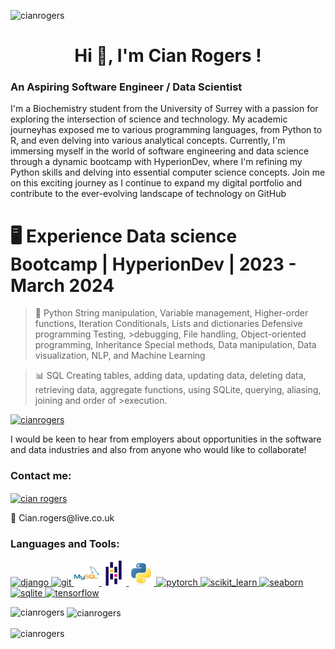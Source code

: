 <p align="left"> <img src="https://komarev.com/ghpvc/?username=cianrogers&label=Profile%20views&color=0e75b6&style=flat" alt="cianrogers" /> </p>
<h1 align="center">Hi 👋, I'm Cian Rogers !</h1>
<h3 align="left">An Aspiring Software Engineer / Data Scientist</h3>

I'm a Biochemistry student from the University of Surrey with a passion for exploring the intersection of science and technology. My academic journeyhas exposed me to various programming languages, from Python to R, and even delving into various analytical concepts. Currently, I'm immersing myself in the world of software engineering and data science through a dynamic bootcamp with HyperionDev, where I'm refining my Python skills and delving into essential computer science concepts. Join me on this exciting journey as I continue to expand my digital portfolio and contribute to the ever-evolving landscape of technology on GitHub

# 🖥️ Experience Data science Bootcamp | HyperionDev | 2023 - March 2024
>🐍 Python
>String manipulation, Variable management, Higher-order functions, Iteration Conditionals, Lists and dictionaries Defensive programming Testing, >debugging, File handling, Object-oriented programming, Inheritance Special methods, Data manipulation, Data visualization, NLP, and Machine Learning

>📊 SQL
>Creating tables, adding data, updating data, deleting data, retrieving data, aggregate functions, using SQLite, querying, aliasing, joining and order of >execution.


<p align="left"> <a href="https://github.com/ryo-ma/github-profile-trophy"><img src="https://github-profile-trophy.vercel.app/?username=cianrogers" alt="cianrogers" /></a> </p>

I would be keen to hear from employers about opportunities in the software and data industries and also from anyone who would like to collaborate!

<h3 align="left">Contact me:</h3>
<p align="left">
<a href="www.linkedin.com/in/cian-rogers-2414202b1" target="blank"><img align="center" src="https://raw.githubusercontent.com/rahuldkjain/github-profile-readme-generator/master/src/images/icons/Social/linked-in-alt.svg" alt="cian rogers" height="30" width="40" /></a>
</p>
📧 Cian.rogers@live.co.uk
<h3 align="left">Languages and Tools:</h3>
<p align="left"> <a href="https://www.djangoproject.com/" target="_blank" rel="noreferrer"> <img src="https://cdn.worldvectorlogo.com/logos/django.svg" alt="django" width="40" height="40"/> </a> <a href="https://git-scm.com/" target="_blank" rel="noreferrer"> <img src="https://www.vectorlogo.zone/logos/git-scm/git-scm-icon.svg" alt="git" width="40" height="40"/> </a> <a href="https://www.mysql.com/" target="_blank" rel="noreferrer"> <img src="https://raw.githubusercontent.com/devicons/devicon/master/icons/mysql/mysql-original-wordmark.svg" alt="mysql" width="40" height="40"/> </a> <a href="https://pandas.pydata.org/" target="_blank" rel="noreferrer"> <img src="https://raw.githubusercontent.com/devicons/devicon/2ae2a900d2f041da66e950e4d48052658d850630/icons/pandas/pandas-original.svg" alt="pandas" width="40" height="40"/> </a> <a href="https://www.python.org" target="_blank" rel="noreferrer"> <img src="https://raw.githubusercontent.com/devicons/devicon/master/icons/python/python-original.svg" alt="python" width="40" height="40"/> </a> <a href="https://pytorch.org/" target="_blank" rel="noreferrer"> <img src="https://www.vectorlogo.zone/logos/pytorch/pytorch-icon.svg" alt="pytorch" width="40" height="40"/> </a> <a href="https://scikit-learn.org/" target="_blank" rel="noreferrer"> <img src="https://upload.wikimedia.org/wikipedia/commons/0/05/Scikit_learn_logo_small.svg" alt="scikit_learn" width="40" height="40"/> </a> <a href="https://seaborn.pydata.org/" target="_blank" rel="noreferrer"> <img src="https://seaborn.pydata.org/_images/logo-mark-lightbg.svg" alt="seaborn" width="40" height="40"/> </a> <a href="https://www.sqlite.org/" target="_blank" rel="noreferrer"> <img src="https://www.vectorlogo.zone/logos/sqlite/sqlite-icon.svg" alt="sqlite" width="40" height="40"/> </a> <a href="https://www.tensorflow.org" target="_blank" rel="noreferrer"> <img src="https://www.vectorlogo.zone/logos/tensorflow/tensorflow-icon.svg" alt="tensorflow" width="40" height="40"/> </a> </p>

<p><img align="left" src="https://github-readme-stats.vercel.app/api/top-langs?username=cianrogers&show_icons=true&locale=en&layout=compact" alt="cianrogers" /></p>

<p>&nbsp;<img align="center" src="https://github-readme-stats.vercel.app/api?username=cianrogers&show_icons=true&locale=en" alt="cianrogers" /></p>

<p><img align="center" src="https://github-readme-streak-stats.herokuapp.com/?user=cianrogers&" alt="cianrogers" /></p>
